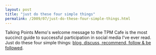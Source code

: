 ```yaml
---
layout: post
title: "just do these four simple things"
permalink: /2009/07/just-do-these-four-simple-things.html
---
```


Talking Points Memo's welcome message to the TPM Cafe is the most succinct guide to successful participation in social media I've ever read. Just do these four simple things: [blog, discuss, recommend, follow & be followed](http://tpmcafe.talkingpointsmemo.com/how_to_use_the_tpm_community_t.php).
